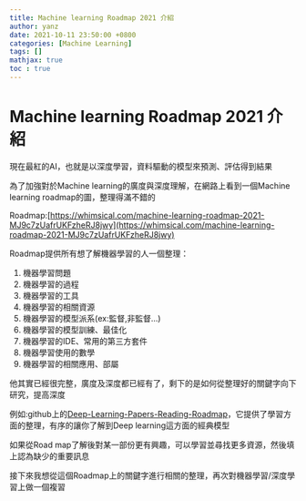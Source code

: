 ```yaml
---
title: Machine learning Roadmap 2021 介紹
author: yanz
date: 2021-10-11 23:50:00 +0800
categories: [Machine Learning]
tags: []
mathjax: true
toc : true
---
```

# Machine learning Roadmap 2021 介紹

現在最紅的AI，也就是以深度學習，資料驅動的模型來預測、評估得到結果

為了加強對於Machine learning的廣度與深度理解，在網路上看到一個Machine learning roadmap的圖，整理得滿不錯的

Roadmap:[https://whimsical.com/machine-learning-roadmap-2021-MJ9c7zUafrUKFzheRJ8jwy](https://whimsical.com/machine-learning-roadmap-2021-MJ9c7zUafrUKFzheRJ8jwy)

Roadmap提供所有想了解機器學習的人一個整理：

1. 機器學習問題
1. 機器學習的過程
1. 機器學習的工具
1. 機器學習的相關資源
1. 機器學習的模型派系(ex:監督,非監督...)
1. 機器學習的模型訓練、最佳化
1. 機器學習的IDE、常用的第三方套件
1. 機器學習使用的數學
1. 機器學習的相關應用、部屬

他其實已經很完整，廣度及深度都已經有了，剩下的是如何從整理好的關鍵字向下研究，提高深度

例如:github上的[Deep-Learning-Papers-Reading-Roadmap](https://github.com/floodsung/Deep-Learning-Papers-Reading-Roadmap)，它提供了學習方面的整理，有序的讓你了解到Deep learning這方面的經典模型

如果從Road map了解後對某一部份更有興趣，可以學習並尋找更多資源，然後填上認為缺少的重要訊息

接下來我想從這個Roadmap上的關鍵字進行相關的整理，再次對機器學習/深度學習上做一個複習
